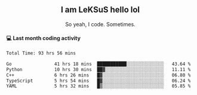 <h2 align="center">I am LeKSuS hello lol</h2>
<p align="center">So yeah, I code. Sometimes.</p>

#### :computer: Last month coding activity
<!--START_SECTION:waka-->

```txt
Total Time: 93 hrs 56 mins

Go                41 hrs 18 mins  ███████████░░░░░░░░░░░░░░   43.64 %
Python            10 hrs 30 mins  ██▓░░░░░░░░░░░░░░░░░░░░░░   11.11 %
C++               6 hrs 26 mins   █▓░░░░░░░░░░░░░░░░░░░░░░░   06.80 %
TypeScript        5 hrs 54 mins   █▓░░░░░░░░░░░░░░░░░░░░░░░   06.24 %
YAML              5 hrs 32 mins   █▒░░░░░░░░░░░░░░░░░░░░░░░   05.85 %
```

<!--END_SECTION:waka-->
